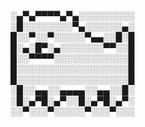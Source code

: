 
░▄▀▄▀▀▀▀▄▀▄░░░░░░░░░  
░█░░░░░░░░▀▄░░░░░░▄░  
█░░▀░░▀░░░░░▀▄▄░░█░█  
█░▄░█▀░▄░░░░░░░▀▀░░█  
█░░▀▀▀▀░░░░░░░░░░░░█  
█░░░░░░░░░░░░░░░░░░█  
█░░░░░░░░░░░░░░░░░░█  
░█░░▄▄░░▄▄▄▄░░▄▄░░█░  
░█░▄▀█░▄▀░░█░▄▀█░▄▀░  
░░▀░░░▀░░░░░▀░░░▀░░░  

